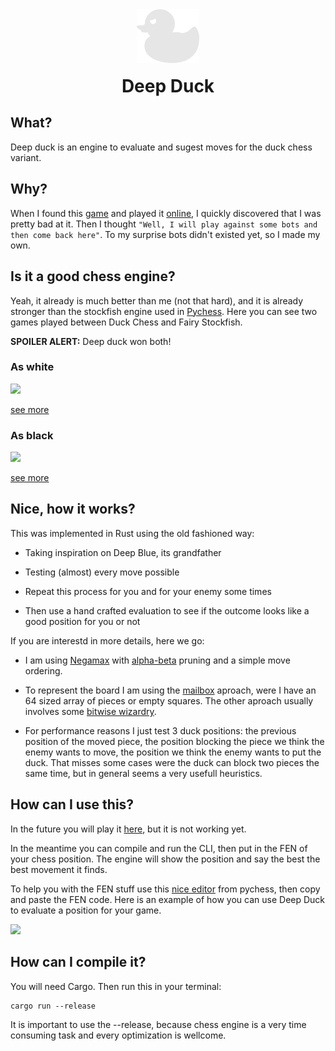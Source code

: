 <div align="center">
  <img width="100" src="img/logo_white.png" alt="ExpiraBot Logo" align="center">
</div>
<h1 align="center" style="margin-top: 20px;"> Deep Duck </h1>


## What?
Deep duck is an engine to evaluate and sugest moves for the duck chess variant.

## Why?
When I found this [game](https://www.chess.com/terms/duck-chess) and played it [online](https://www.chess.com/variants/duck-chess), I quickly discovered that I was pretty bad at it. Then I thought `"Well, I will play against some bots and then come back here"`. To my surprise bots didn't existed yet, so I made my own.

## Is it a good chess engine?
Yeah, it already is much better than me (not that hard), and it is already stronger than the stockfish engine used in [Pychess](https://www.pychess.org/). Here you can see two games played between Duck Chess and Fairy Stockfish.

**SPOILER ALERT:** Deep duck won both!

### As white
<img width="400" src="https://user-images.githubusercontent.com/48336152/214456234-71d418fa-1140-495a-a151-a9f43580fe9a.gif">

[see more](https://www.pychess.org/KjgWhlfk?ply=1)

### As black
<img width="400" src="https://user-images.githubusercontent.com/48336152/214456696-4c4863b2-415f-4383-8e43-d9aacb1ee4ea.gif">

[see more](https://www.pychess.org/rAiY9Qzd?ply=1)

## Nice, how it works? 
This was implemented in Rust using the old fashioned way: 

- Taking inspiration on Deep Blue, its grandfather

- Testing (almost) every move possible

- Repeat this process for you and for your enemy some times

- Then use a hand crafted evaluation to see if the outcome looks like a good position for you or not

If you are interestd in more details, here we go:

- I am using [Negamax](https://www.chessprogramming.org/Negamax) with [alpha-beta](https://www.chessprogramming.org/Alpha-Beta) pruning and a simple move ordering.

- To represent the board I am using the [mailbox](https://www.chessprogramming.org/Mailbox) aproach, were I have an 64 sized array of pieces or empty squares. The other aproach usually involves some [bitwise wizardry](https://www.chessprogramming.org/Bitboards).

- For performance reasons I just test 3 duck positions: the previous position of the moved piece, the position blocking the piece we think the enemy wants to move, the position we think the enemy wants to put the duck. That misses some cases were the duck can block two pieces the same time, but in general seems a very usefull heuristics.

## How can I use this?
In the future you will play it [here](https://andrefpf.github.io/duckmate/), but it is not working yet.

In the meantime you can compile and run the CLI, then put in the FEN of your chess position. The engine will show the position and say the best the best movement it finds.

To help you with the FEN stuff use this [nice editor](https://www.pychess.org/editor/duck) from pychess, then copy and paste the FEN code.
Here is an example of how you can use Deep Duck to evaluate a position for your game.

<a href="https://asciinema.org/a/sYA03LaN8LYyNNDTwL7EMSP8H" target="_blank">
<img width=600 src="https://asciinema.org/a/sYA03LaN8LYyNNDTwL7EMSP8H.svg" /></a>
  
## How can I compile it?
You will need Cargo. Then run this in your terminal: 

    cargo run --release

It is important to use the --release, because chess engine is a very time consuming task and every optimization is wellcome.
